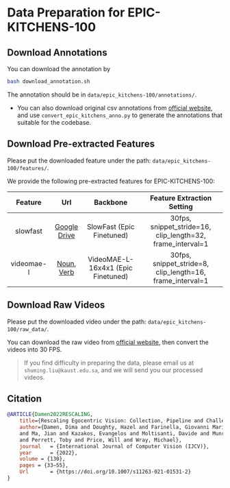 # Data Preparation for EPIC-KITCHENS-100

## Download Annotations

You can download the annotation by
```bash
bash download_annotation.sh
```
The annotation should be in `data/epic_kitchens-100/annotations/`.

-  You can also download original csv annotations from [official website](https://github.com/epic-kitchens/epic-kitchens-100-annotations), and use `convert_epic_kitchens_anno.py` to generate the annotations that suitable for the codebase.

## Download Pre-extracted Features

Please put the downloaded feature under the path: `data/epic_kitchens-100/features/`.


We provide the following pre-extracted features for EPIC-KITCHENS-100:

|  Feature   |                                                                                          Url                                                                                           |              Backbone              |                 Feature Extraction Setting                 |
| :--------: | :------------------------------------------------------------------------------------------------------------------------------------------------------------------------------------: | :--------------------------------: | :--------------------------------------------------------: |
|  slowfast  |                                           [Google Drive](https://drive.google.com/file/d/12cDSUkJJ-id2LqKYm5fxTNDg9NOnhAAZ/view?usp=sharing)                                           |     SlowFast (Epic Finetuned)      | 30fps, snippet_stride=16, clip_length=32, frame_interval=1 |
| videomae-l | [Noun](https://drive.google.com/file/d/1YmRfMq9yn20VGifzksr5WdzUzyGCKxgF/view?usp=sharing), [Verb](https://drive.google.com/file/d/1d1snkAhErmt78GDruBN1SI176bj5fyNk/view?usp=sharing) | VideoMAE-L-16x4x1 (Epic Finetuned) | 30fps, snippet_stride=8, clip_length=16, frame_interval=1  |

## Download Raw Videos

Please put the downloaded video under the path: `data/epic_kitchens-100/raw_data/`.

You can download the raw video from [official website](https://github.com/epic-kitchens/epic-kitchens-download-scripts), then convert the videos into 30 FPS.

> If you find difficulty in preparing the data, please email us at `shuming.liu@kaust.edu.sa`, and we will send you our processed videos.

## Citation

```BibTeX
@ARTICLE{Damen2022RESCALING,
    title={Rescaling Egocentric Vision: Collection, Pipeline and Challenges for EPIC-KITCHENS-100},
    author={Damen, Dima and Doughty, Hazel and Farinella, Giovanni Maria and Furnari, Antonino 
    and Ma, Jian and Kazakos, Evangelos and Moltisanti, Davide and Munro, Jonathan 
    and Perrett, Toby and Price, Will and Wray, Michael},
    journal   = {International Journal of Computer Vision (IJCV)},
    year      = {2022},
    volume = {130},
    pages = {33–55},
    Url       = {https://doi.org/10.1007/s11263-021-01531-2}
} 
```